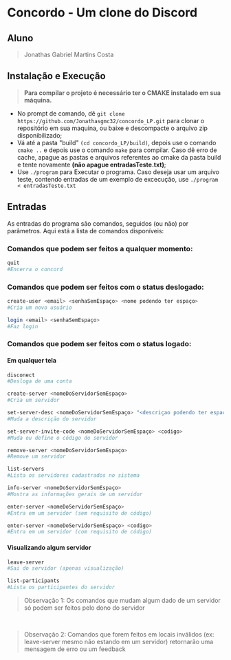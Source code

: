 # Concordo - Um clone do Discord

## Aluno
>Jonathas Gabriel Martins Costa

## Instalação e Execução
> **Para compilar o projeto é necessário ter o CMAKE instalado em sua máquina.**

* No prompt de comando, dê ```git clone https://github.com/Jonathasgmc32/concordo_LP.git``` para clonar o repositório em sua maquina, ou baixe e descompacte o arquivo zip disponibilizado;
* Vá até a pasta "build" ```(cd concordo_LP/build)```, depois use o comando ```cmake ..``` e depois use o comando ```make``` para compilar. Caso dê erro de cache, apague as pastas e arquivos referentes ao cmake da pasta build e tente novamente **(não apague entradasTeste.txt)**;
* Use ```./program``` para Executar o programa. Caso deseja usar um arquivo teste, contendo entradas de um
exemplo de excecução, use ```./program < entradasTeste.txt```

## Entradas

As entradas do programa são comandos, seguidos (ou não) por parâmetros. Aqui está a lista de comandos disponíveis:

<h3> Comandos que podem ser feitos a qualquer momento: </h3>

```bash
quit
#Encerra o concord
```

<h3> Comandos que podem ser feitos com o status deslogado: </h3>

```bash
create-user <email> <senhaSemEspaço> <nome podendo ter espaço>
#Cria um novo usuário

login <email> <senhaSemEspaço>
#Faz login
```

<h3> Comandos que podem ser feitos com o status logado: </h3>

<h4> Em qualquer tela </h4>

```bash
disconect
#Desloga de uma conta

create-server <nomeDoServidorSemEspaço>
#Cria um servidor

set-server-desc <nomeDoServidorSemEspaço> "<descriçao podendo ter espaço>"
#Muda a descrição do servidor

set-server-invite-code <nomeDoServidorSemEspaço> <codigo>
#Muda ou define o código do servidor

remove-server <nomeDoServidorSemEspaço>
#Remove um servidor

list-servers
#Lista os servidores cadastrados no sistema

info-server <nomeDoServidorSemEspaço>
#Mostra as informações gerais de um servidor

enter-server <nomeDoServidorSemEspaço>
#Entra em um servidor (sem requisito de código)

enter-server <nomeDoServidorSemEspaço> <codigo>
#Entra em um servidor (com requisito de código)
```

<h4> Visualizando algum servidor </h4>

```bash
leave-server
#Sai do servidor (apenas visualização)

list-participants
#Lista os participantes do servidor
```
>Observação 1: Os comandos que mudam algum dado de um servidor só podem ser feitos pelo dono do servidor
<br>

>Observação 2: Comandos que forem feitos em locais inválidos (ex: leave-server mesmo não estando em um servidor) retornarão uma mensagem de erro ou um feedback
